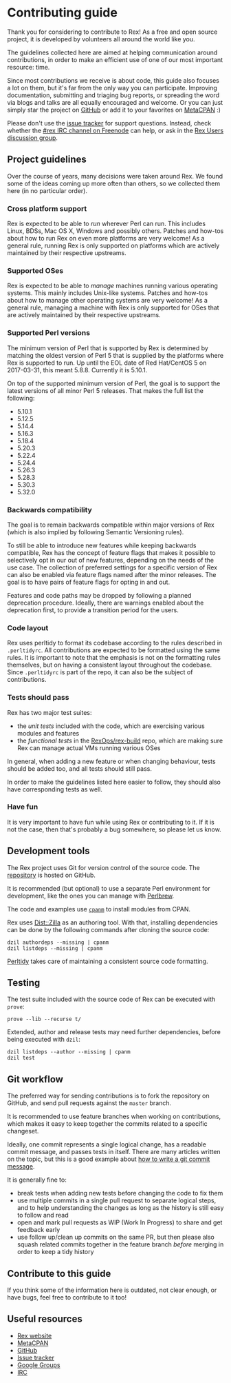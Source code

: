 # Contributing guide

Thank you for considering to contribute to Rex! As a free and open source project, it is developed by volunteers all around the world like you.

The guidelines collected here are aimed at helping communication around contributions, in order to make an efficient use of one of our most important resource: time.

Since most contributions we receive is about code, this guide also focuses a lot on them, but it's far from the only way you can participate. Improving documentation, submitting and triaging bug reports, or spreading the word via blogs and talks are all equally encouraged and welcome. Or you can just simply star the project on [GitHub](https://github.com/RexOps/Rex) or add it to your favorites on [MetaCPAN](https://metacpan.org/pod/Rex) :)

Please don't use the [issue tracker](https://github.com/RexOps/Rex/issues) for support questions. Instead, check whether the [#rex IRC channel on Freenode](https://webchat.freenode.net/?channels=rex) can help, or ask in the [Rex Users discussion group](https://groups.google.com/forum/#!forum/rex-users).

## Project guidelines

Over the course of years, many decisions were taken around Rex. We found some of the ideas coming up more often than others, so we collected them here (in no particular order).

### Cross platform support

Rex is expected to be able to _run_ wherever Perl can run. This includes Linux, BDSs, Mac OS X, Windows and possibly others. Patches and how-tos about how to run Rex on even more platforms are very welcome! As a general rule, running Rex is only supported on platforms which are actively maintained by their respective upstreams.

### Supported OSes

Rex is expected to be able to _manage_ machines running various operating systems. This mainly includes Unix-like systems. Patches and how-tos about how to manage other operating systems are very welcome! As a general rule, managing a machine with Rex is only supported for OSes that are actively maintained by their respective upstreams.

### Supported Perl versions

The minimum version of Perl that is supported by Rex is determined by matching the oldest version of Perl 5 that is supplied by the platforms where Rex is supported to run. Up until the EOL date of Red Hat/CentOS 5 on 2017-03-31, this meant 5.8.8. Currently it is 5.10.1.

On top of the supported minimum version of Perl, the goal is to support the latest versions of all minor Perl 5 releases. That makes the full list the following:

 - 5.10.1
 - 5.12.5
 - 5.14.4
 - 5.16.3
 - 5.18.4
 - 5.20.3
 - 5.22.4
 - 5.24.4
 - 5.26.3
 - 5.28.3
 - 5.30.3
 - 5.32.0

### Backwards compatibility

The goal is to remain backwards compatible within major versions of Rex (which is also implied by following Semantic Versioning rules).

To still be able to introduce new features while keeping backwards compatible, Rex has the concept of feature flags that makes it possible to selectively opt in our out of new features, depending on the needs of the use case. The collection of preferred settings for a specific version of Rex can also be enabled via feature flags named after the minor releases. The goal is to have pairs of feature flags for opting in and out.

Features and code paths may be dropped by following a planned deprecation procedure. Ideally, there are warnings enabled about the deprecation first, to provide a transition period for the users.

### Code layout

Rex uses perltidy to format its codebase according to the rules described in `.perltidyrc`. All contributions are expected to be formatted using the same rules. It is important to note that the emphasis is not on the formatting rules themselves, but on having a consistent layout throughout the codebase. Since `.perltidyrc` is part of the repo, it can also be the subject of contributions.

### Tests should pass

Rex has two major test suites:

 - the _unit tests_ included with the code, which are exercising various modules and features
 - the _functional tests_ in the [RexOps/rex-build](https://github.com/RexOps/rex-build) repo, which are making sure Rex can manage actual VMs running various OSes

In general, when adding a new feature or when changing behaviour, tests should be added too, and all tests should still pass.

In order to make the guidelines listed here easier to follow, they should also have corresponding tests as well.

### Have fun

It is very important to have fun while using Rex or contributing to it. If it is not the case, then that's probably a bug somewhere, so please let us know.

## Development tools

The Rex project uses Git for version control of the source code. The [repository](https://github.com/RexOps/Rex) is hosted on GitHub.

It is recommended (but optional) to use a separate Perl environment for development, like the ones you can manage with [Perlbrew](https://perlbrew.pl/).

The code and examples use [`cpanm`](https://metacpan.org/pod/App::cpanminus) to install modules from CPAN.

Rex uses [Dist::Zilla](https://metacpan.org/pod/Dist::Zilla) as an authoring tool. With that, installing dependencies can be done by the following commands after cloning the source code:

    dzil authordeps --missing | cpanm
    dzil listdeps --missing | cpanm

[Perltidy](https://metacpan.org/pod/distribution/Perl-Tidy/bin/perltidy) takes care of maintaining a consistent source code formatting.

## Testing

The test suite included with the source code of Rex can be executed with `prove`:

    prove --lib --recurse t/

Extended, author and release tests may need further dependencies, before being executed with `dzil`:

    dzil listdeps --author --missing | cpanm
    dzil test

## Git workflow

The preferred way for sending contributions is to fork the repository on GitHub, and send pull requests against the `master` branch.

It is recommended to use feature branches when working on contributions, which makes it easy to keep together the commits related to a specific changeset.

Ideally, one commit represents a single logical change, has a readable commit message, and passes tests in itself. There are many articles written on the topic, but this is a good example about [how to write a git commit message](https://chris.beams.io/posts/git-commit/).

It is generally fine to:
 - break tests when adding new tests before changing the code to fix them
 - use multiple commits in a single pull request to separate logical steps, and to help understanding the changes as long as the history is still easy to follow and read
 - open and mark pull requests as WIP (Work In Progress) to share and get feedback early
 - use follow up/clean up commits on the same PR, but then please also squash related commits together in the feature branch _before_ merging in order to keep a tidy history

## Contribute to this guide

If you think some of the information here is outdated, not clear enough, or have bugs, feel free to contribute to it too!

## Useful resources

 - [Rex website](https://www.rexify.org)
 - [MetaCPAN](https://metacpan.org/pod/Rex)
 - [GitHub](https://github.com/RexOps/Rex)
 - [Issue tracker](https://github.com/RexOps/Rex/issues)
 - [Google Groups](https://groups.google.com/forum/#!forum/rex-users)
 - [IRC](https://webchat.freenode.net/?channels=rex)

